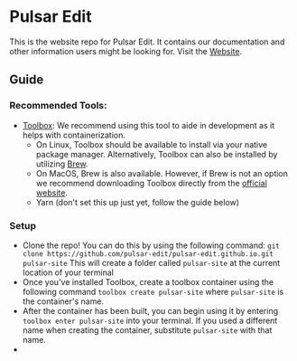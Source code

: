 # Pulsar Edit

This is the website repo for Pulsar Edit. It contains our documentation and other information users might be looking for. Visit the [Website](https://pulsar-edit.github.io).


## Guide

### Recommended Tools:
- [Toolbox](https://containertoolbx.org/): We recommend using this tool to aide in development as it helps with containerization.
  - On Linux, Toolbox should be available to install via your native package manager. Alternatively, Toolbox can also be installed by utilizing [Brew](https://brew.sh/).
  - On MacOS, Brew is also available. However, if Brew is not an option we recommend downloading Toolbox directly from the [official website](https://containertoolbx.org/).
  - Yarn (don't set this up just yet, follow the guide below)
  
### Setup
- Clone the repo! You can do this by using the following command:
`git clone https://github.com/pulsar-edit/pulsar-edit.github.io.git pulsar-site`
This will create a folder called `pulsar-site` at the current location of your terminal
- Once you've installed Toolbox, create a toolbox container using the following command `toolbox create pulsar-site` where `pulsar-site` is the container's name.
- After the container has been built, you can begin using it by entering `toolbox enter pulsar-site` into your terminal. If you used a different name when creating the container, substitute `pulsar-site` with that name.
- 
